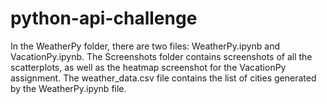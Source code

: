 # python-api-challenge

In the WeatherPy folder, there are two files: WeatherPy.ipynb and VacationPy.ipynb. The Screenshots folder contains screenshots of all the scatterplots, as well as the heatmap screenshot for the VacationPy assignment.
The weather_data.csv file contains the list of cities generated by the WeatherPy.ipynb file.